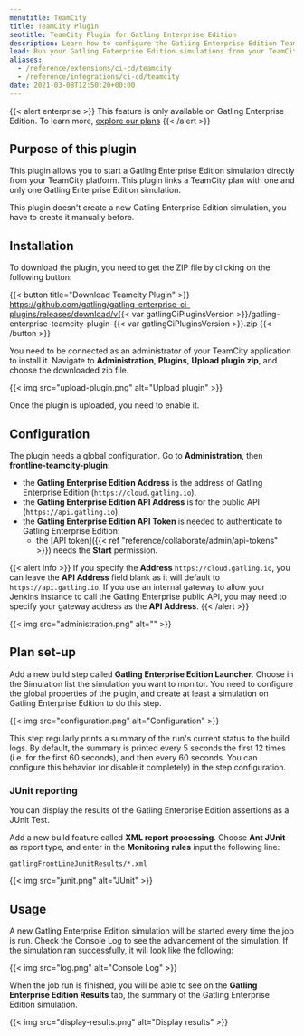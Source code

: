 ```yaml
---
menutitle: TeamCity
title: TeamCity Plugin
seotitle: TeamCity Plugin for Gatling Enterprise Edition
description: Learn how to configure the Gatling Enterprise Edition TeamCity plugin and run your simulations.
lead: Run your Gatling Enterprise Edition simulations from your TeamCity CI.
aliases:
  - /reference/extensions/ci-cd/teamcity
  - /reference/integrations/ci-cd/teamcity
date: 2021-03-08T12:50:20+00:00
---
```


{{< alert enterprise >}}
This feature is only available on Gatling Enterprise Edition. To learn more, [explore our plans](https://gatling.io/pricing?utm_source=docs)
{{< /alert >}}

## Purpose of this plugin

This plugin allows you to start a Gatling Enterprise Edition simulation directly from your TeamCity platform. This plugin links a TeamCity plan with one and only one Gatling Enterprise Edition simulation.

This plugin doesn't create a new Gatling Enterprise Edition simulation, you have to create it manually before.

## Installation

To download the plugin, you need to get the ZIP file by clicking on the following button:

{{< button title="Download Teamcity Plugin" >}}
https://github.com/gatling/gatling-enterprise-ci-plugins/releases/download/v{{< var gatlingCiPluginsVersion >}}/gatling-enterprise-teamcity-plugin-{{< var gatlingCiPluginsVersion >}}.zip
{{< /button >}}

You need to be connected as an administrator of your TeamCity application to install it. Navigate to **Administration**, **Plugins**, **Upload plugin zip**, and choose the downloaded zip file.

{{< img src="upload-plugin.png" alt="Upload plugin" >}}

Once the plugin is uploaded, you need to enable it.

## Configuration

The plugin needs a global configuration. Go to **Administration**, then **frontline-teamcity-plugin**:

- the **Gatling Enterprise Edition Address** is the address of Gatling Enterprise Edition (`https://cloud.gatling.io`).
- the **Gatling Enterprise Edition API Address** is for the public API (`https://api.gatling.io`).
- the **Gatling Enterprise Edition API Token** is needed to authenticate to Gatling Enterprise Edition:
  - the [API token]({{< ref "reference/collaborate/admin/api-tokens" >}}) needs the **Start** permission.

{{< alert info >}}
If you specify the **Address** `https://cloud.gatling.io`, you can leave the **API Address** field blank as it will default to `https://api.gatling.io`. If you use an internal gateway to allow your Jenkins instance to call the Gatling Enterprise public API, you may need to specify your gateway address as the **API Address**.
{{< /alert >}}

{{< img src="administration.png" alt="" >}}

## Plan set-up

Add a new build step called **Gatling Enterprise Edition Launcher**. Choose in the Simulation list the simulation you want to monitor. You need to configure the global properties of the plugin, and create at least a simulation on Gatling Enterprise Edition to do this step.

{{< img src="configuration.png" alt="Configuration" >}}

This step regularly prints a summary of the run's current status to the build logs. By default, the summary is printed every 5 seconds the first 12 times (i.e. for the first 60 seconds), and then every 60 seconds. You can configure this behavior (or disable it completely) in the step configuration.

### JUnit reporting

You can display the results of the Gatling Enterprise Edition assertions as a JUnit Test.

Add a new build feature called **XML report processing**. Choose **Ant JUnit** as report type, and enter in the **Monitoring rules** input the following line:

`gatlingFrontLineJunitResults/*.xml`

{{< img src="junit.png" alt="JUnit" >}}

## Usage

A new Gatling Enterprise Edition simulation will be started every time the job is run. Check the Console Log to see the advancement of the simulation. If the simulation ran successfully, it will look like the following:

{{< img src="log.png" alt="Console Log" >}}

When the job run is finished, you will be able to see on the **Gatling Enterprise Edition Results** tab, the summary of the Gatling Enterprise Edition simulation.

{{< img src="display-results.png" alt="Display results" >}}
